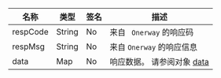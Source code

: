 [//]: # (## 响应参数)

 <div class="custom-table bordered-table">

| 名称       | 类型     | 签名 | 描述                         |
|----------|--------|----|----------------------------|
| respCode | String | No | 来自 ` Onerway` 的响应码         |
| respMsg  | String | No | 来自 `Onerway` 的响应信息         |
| data     | Map    | No | 响应数据。 请参阅对象  [data](#data) |

</div>